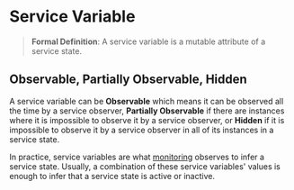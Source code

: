 # Service Variable

> **Formal Definition**: A service variable is a mutable attribute of a service state.

## Observable, Partially Observable, Hidden
A service variable can be **Observable** which means it can be observed all the time by a service observer, **Partially Observable** if there are instances where it is impossible to observe it by a service observer, or **Hidden** if it is impossible to observe it by a service observer in all of its instances in a service state.
<br/>

In practice, service variables are what [monitoring](./monitoring.md) observes to infer a service state. Usually, a combination of these service variables' values is enough to infer that a service state is active or inactive.
<br/>


